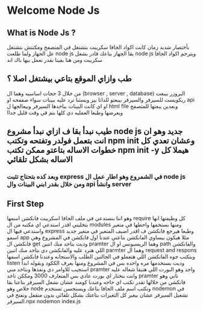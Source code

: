 # Welcome Node Js 
## What is Node Js  ?
بأختصار شديد زمان كانت اكواد الجافا سكريبت بتشتغل في المتصفح ومكنتش بتشتغل عل الجهاز ولما طلعت node js بقا الجهاز بتاعك قادر بشغل node js ويترجم اكواد الجافا سكريبت ومن هنا بقينا نقدر نعمل بيها باك اند 
## طب وازاي الموقع بتاعي بيشتغل اصلا ؟
من خلال 3 حجات اساسيه وهما ال (browser , server , database) البروزر بيبعت ريكويست للسيرفر والسيرفر بيبعتو للداتا بيز ويستنا ترد عليه ببينات سواء صففحه او api او اي كانت البينات بياخدها السيرفر وبيعالجها ل html file وبعدين يبعتها للمتصفح ويعرضها وطبعا العمليه دي كلها بتم قي وقت قليل جداا 
## طيب نبدأ بقا ف ازاي نبدأ مشروع node js جديد وهو ان انت بتعمل فولدر وتفتحه وتكتب npm init وعشان تعدي كل خطوات الاساله بتاعتو ممكن تكتب npm init -y هيملا كل الاساله بشكل تلقائي 
### وبعد كده بتحتاج تثبت express في الشمروع وهو اطار عمل ال node js ومن خلال بقدر ابني البينات وال api وانشأ server 
## First Step 
وهو اننا بنستدعي في ملف الجافا اسكريبت فانكشن اسمها require كل وظيفتها انها بتخليني اقدر استدعي اي مكتبه من ال modules ومنها بستخمها واحطها في متغير واستدعي فيها ال express وطبعا هيرجع فانكشن ف اقدر اضيف المتغير في متغير جديد اسمو app مثلا هيكون بيساوي الفانكشن بتاعتي
عندنا اول فانكشن في المشروع وهي فانكشن ال get وديت بتاخد منك اتنين pramter وهما الريسبونس او ال path والفانكشن اللي هترد عليه والفانكشن دي بتاخد منك اتنين parmter وهما ال request and respons وبتكتب جوه الفانكشن اللي هتعملو في الحالتين الطلب والاستجابه 
وعندنا فانكشن اسمها listen وديت بستخدمها مره واحده بس في المشروع ومنها بعرف الككود وبقوله ابدأ استجيب للاوامر دي ونفذها وبتاخد مني pramter واحد وهو البورت اللي هتبقا شغاله عليه وانت بتختار اي بورت عادي بس المتعارف 3000 ومككن تاخد pramter تاني وهو فانكشن من خلالها تقدر تكتب اي حاجه
وعندنا كومند عشان نشغل السيرفر بتاعنا بقا خلاص وهو node وتكتب اسم ملف الجافا بتاعك 
ويستحسن تستخدم nodemon في تشغيل السيرفر عشان بيغير كل التغيرات بتاعتك بشكل تلقائي بدون متقفل وتفتح في السيرفر.npx nodemon index.js



